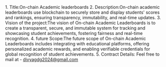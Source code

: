 1.⁠ ⁠Title:On-chain Academic leaderboards
2.⁠ ⁠Description:On-chain academic leaderboards use blockchain to securely store and display students' scores and rankings, ensuring transparency, immutability, and real-time updates.
3.⁠ ⁠Vision of the project:The vision of On-chain Academic Leaderboards is to create a transparent, secure, and immutable system for tracking and showcasing student achievements, fostering fairness and real-time recognition.
4.⁠ ⁠future Scope:The future scope of On-chain Academic Leaderboards includes integrating with educational platforms, offering personalized academic rewards, and enabling verifiable credentials for global recognition of student achievements.
5.⁠ ⁠Contract Details: Feel free to mail at -
divyagdg2024@gmail.com
